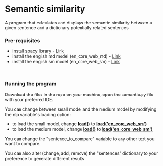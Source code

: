 # Semantic similarity
A program that calculates and displays the semantic similarity between a given sentence and a dictionary potentially related sentences
<br/>

### Pre-requisites
- install spacy library - [Link](https://spacy.io/usage)
- install the english md model (en_core_web_md) - [Link](https://spacy.io/usage#quickstart)
- install the english sm model (en_core_web_sm) - [Link](https://spacy.io/usage#quickstart) 
<br/>

### Running the program
Download the files in the repo on your machine, open the semantic.py file with your preferred IDE.

You can change between small model and the medium model by modifying the nlp variable's loading option:
    
- to load the small model, change <u>__load()__</u> to <u>__load('en_core_web_sm')__</u>
- to load the medium model, change <u>__load()__</u> to <u>__load('en_core_web_sm')__</u>

You can change the "sentence_to_compare" variable to any other text you want to compare.

You can also alter (change, add, remove) the "sentences" dictionary to your preference to generate different results

